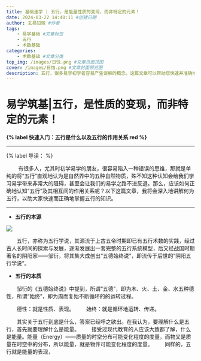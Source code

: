 ```yaml
---
title: 基础速学 | 五行，是能量性质的变现，而非特定的元素！
date: 2024-03-22 14:40:11 #创建日期
author: 玄易知微 #作者
tags: 
    - 易学基础 #文章标签
    - 五行
    - 术数基础
categories: 
    - 术数基础 #文章分类
top_img: /images/日蚀.png #文章页面顶图
cover: /images/日蚀.png #文章封面预览图
description: 五行，很多易学初学者容易产生误解的概念。这篇文章可以帮助您快速并准确地理解“五行”是什么。 #文章摘要
---
```



# 易学筑基|五行，是性质的变现，而非特定的元素！

**{% label 快速入门：五行是什么以及五行的作用关系 red %}**

***

{% label 导读： %}
<div>
    &emsp;&emsp;
    有很多人，尤其时初学易学的朋友，很容易陷入一种错误的思维，那就是单纯的将“五行”直观地认为是自然界中的五种自然物质，殊不知这种认知会给我们学习易学带来非常大的阻碍，甚至会让我们的易学之路不进反退。那么，应该如何正确地认知“五行”及其相互间的作用关系呢？以下这篇文章，我将会深入地讲解何为五行，以助大家快速而正确地掌握五行的知识。
    </div>

***

* **五行的本源**

<img src="https://t10.baidu.com/it/u=2242849045,185394913&fm=30&app=106&f=JPEG?w=640&h=640&s=C0B4857209BBD1EF44E541CF0200F0B2">

&emsp;&emsp;五行，亦称为五行学说，其源流于上古五帝时期即已有五行术数的实践，经过古人长时间的探索与发展，逐渐发展出一套完整的五行系统模型，后又经战国时期著名的阴阳家——邹衍，将其集大成创出“五德始终说”，即流传于后世的“阴阳五行学说”。

* **五行的本质**

&emsp;&emsp;邹衍的《五德始终说》中提到，所谓“五德”，即为木、火、土、金、水五种德性，所谓“始终”，即为周而复始不断循环的的运转过程。

&emsp;&emsp;德性：就是性质、表现。
&emsp;&emsp;始终：就是循环地运转、传递。

&emsp;&emsp;其实关于五行到底是什么，答案已经呼之欲出。在我认为，要理解什么是五行，首先就要理解什么是能量。
&emsp;&emsp;接受过现代教育的人应该大致都了解，什么是能量。能量（Energy）——质量的时空分布可能变化程度的度量，而物又是质量在时空中的分布，所以能量，就是物件可能变化程度的度量。
&emsp;&emsp;同样的，五行就是能量的表现，
